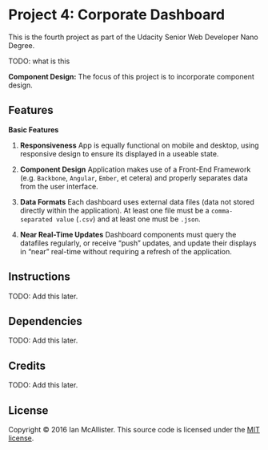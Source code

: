 # Project 4: Corporate Dashboard

This is the fourth project as part of the Udacity Senior Web Developer Nano Degree.

TODO: what is this

**Component Design:** The focus of this project is to incorporate component design.

## Features
**Basic Features**

1. **Responsiveness**
	App is equally functional on mobile and desktop, using responsive design to ensure its displayed in a useable state.

2. **Component Design**
	Application makes use of a Front-End Framework (e.g. `Backbone`, `Angular`, `Ember`, et cetera) and properly separates data from the user interface.

3. **Data Formats**
	Each dashboard uses external data files (data not stored directly within the application). At least one file must be a `comma-separated value` (`.csv`) and at least one must be `.json`.

4. **Near Real-Time Updates**
	Dashboard components must query the datafiles regularly, or receive “push” updates, and update their displays in “near” real-time without requiring a refresh of the application.


## Instructions

TODO: Add this later.

## Dependencies

TODO: Add this later.

## Credits

TODO: Add this later.

## License

Copyright © 2016 Ian McAllister. This source code is licensed under the [MIT license](https://en.wikipedia.org/wiki/MIT_License).